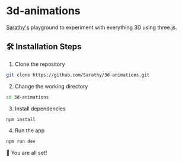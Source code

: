# 3d-animations

[Sarathy's](https://Sarathy.github.io) playground to experiment with everything 3D using three.js.


## 🛠️ Installation Steps

1. Clone the repository

```bash
git clone https://github.com/Sarathy/3d-animations.git
```

2. Change the working directory

```bash
cd 3d-animations
```

3. Install dependencies

```bash
npm install
```

4. Run the app

```bash
npm run dev
```

🌟 You are all set!
